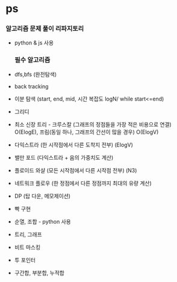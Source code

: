 # ps

### 알고리즘 문제 풀이 리파지토리

- python & js 사용

  ### 필수 알고리즘

- dfs,bfs (완전탐색)
- back tracking
- 이분 탐색 (start, end, mid, 시간 복잡도 logN/ while start<=end)
- 그리디
- 최소 신장 트리 - 크루스칼 (그래프의 정점들을 가장 적은 비용으로 연결) O(ElogE), 프림(동일 하나, 그래프의 간선이 많을 경우) O(ElogV)
- 다익스트라 (한 시작점에서 다른 도착지 전부) (ElogV)
- 밸만 포드 (다익스트라 + 음의 가중치도 계산)
- 플로이드 와샬 (모든 시작점에서 다른 시작점 전부) (N3)
- 네트워크 플로우 (한 정점에서 다른 정점까지 최대의 유량 계산)
- DP (탑 다운, 메모제이션)
- 빡 구현
- 순열, 조합 - python 사용
- 트리, 그래프
- 비트 마스킹
- 투 포인터
- 구간합, 부분합, 누적합
